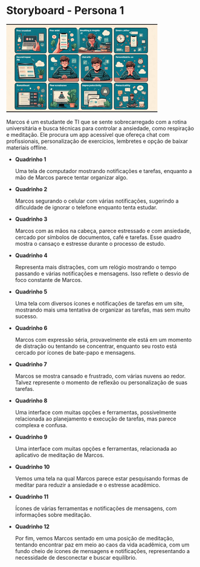 # Storyboard - Persona 1
<img src="https://github.com/Ghostdoce/IHC2/blob/0f8742b3a5176b8bdcc4c9b8028f102ebe44fe73/docs/2.%20Design_Thinking/2.3%20Storyboard/images/storyb%201.png" width="400">

Marcos é um estudante de TI que se sente sobrecarregado com a rotina universitária e busca técnicas para controlar a ansiedade, como respiração e meditação. Ele procura um app acessível que ofereça chat com profissionais, personalização de exercícios, lembretes e opção de baixar materiais offline.


* **Quadrinho 1**
  
    Uma tela de computador mostrando notificações e tarefas, enquanto a mão de Marcos parece tentar organizar algo.  
* **Quadrinho 2**

    Marcos segurando o celular com várias notificações, sugerindo a dificuldade de ignorar o telefone enquanto tenta estudar.
* **Quadrinho 3**

    Marcos com as mãos na cabeça, parece estressado e com ansiedade, cercado por símbolos de documentos, café e tarefas. Esse quadro mostra o cansaço e estresse durante o processo de estudo.
* **Quadrinho 4**

    Representa mais distrações, com um relógio mostrando o tempo passando e várias notificações e mensagens. Isso reflete o desvio de foco constante de Marcos.
* **Quadrinho 5**

     Uma tela com diversos ícones e notificações de tarefas em um site, mostrando mais uma tentativa de organizar as tarefas, mas sem muito sucesso.
* **Quadrinho 6**

    Marcos com expressão séria, provavelmente ele está em um momento de distração ou tentando se concentrar, enquanto seu rosto está cercado por ícones de bate-papo e mensagens.
* **Quadrinho 7**

    Marcos se mostra cansado e frustrado, com várias nuvens ao redor. Talvez represente o momento de reflexão ou personalização de suas tarefas.
* **Quadrinho 8**

    Uma interface com muitas opções e ferramentas, possivelmente relacionada ao planejamento e execução de tarefas, mas parece complexa e confusa.
* **Quadrinho 9**

    Uma interface com muitas opções e ferramentas, relacionada ao aplicativo de meditação de Marcos.
* **Quadrinho 10**

    Vemos uma tela na qual Marcos parece estar pesquisando formas de meditar para reduzir a ansiedade e o estresse acadêmico.
* **Quadrinho 11**

     Ícones de várias ferramentas e notificações de mensagens, com informações sobre meditação.
* **Quadrinho 12**

     Por fim, vemos Marcos sentado em uma posição de meditação, tentando encontrar paz em meio ao caos da vida acadêmica, com um fundo cheio de ícones de mensagens e notificações, representando a necessidade de desconectar e buscar equilíbrio.
